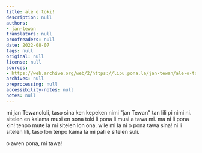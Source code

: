 ```yaml
---
title: ale o toki!
description: null
authors:
- jan-tewan
translators: null
proofreaders: null
date: 2022-08-07
tags: null
original: null
license: null
sources:
- https://web.archive.org/web/2/https://lipu.pona.la/jan-tewan/ale-o-toki
archives: null
preprocessing: null
accessibility-notes: null
notes: null
---
```


mi jan Tewanololi, taso sina ken kepeken nimi "jan Tewan" tan lili pi nimi ni. sitelen en kalama musi en sona toki li pona li musi a tawa mi. ma ni li pona kin! tenpo mute la mi sitelen lon ona. wile mi la ni o pona tawa sina! ni li sitelen lili, taso lon tenpo kama la mi pali e sitelen suli. 

o awen pona, mi tawa!
